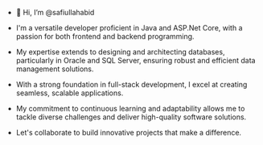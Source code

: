 - 👋 Hi, I’m @safiullahabid
-  I'm a versatile developer proficient in Java and ASP.Net Core, with a passion for both frontend and backend programming.
-  My expertise extends to designing and architecting databases, particularly in Oracle and SQL Server, ensuring robust and efficient data management solutions.
-  With a strong foundation in full-stack development, I excel at creating seamless, scalable applications.
-  My commitment to continuous learning and adaptability allows me to tackle diverse challenges and deliver high-quality software solutions.

-    Let's collaborate to build innovative projects that make a difference.
